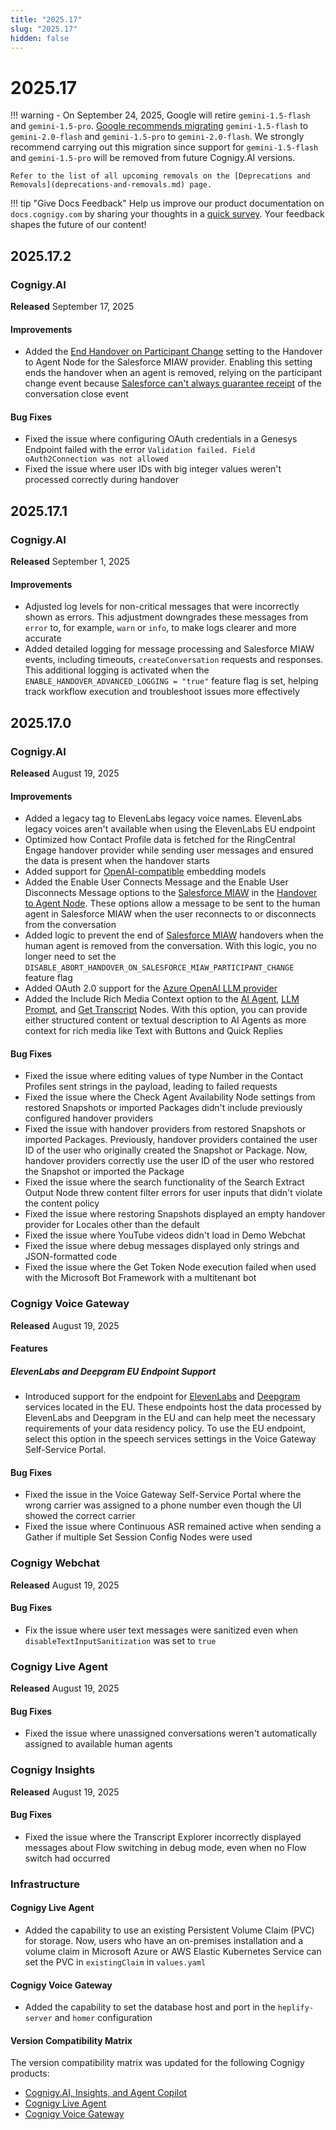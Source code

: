 ```yaml
---
title: "2025.17"
slug: "2025.17"
hidden: false
---
```


# 2025.17

!!! warning
    - On September 24, 2025, Google will retire `gemini-1.5-flash` and `gemini-1.5-pro`. [Google recommends migrating](https://cloud.google.com/vertex-ai/generative-ai/docs/learn/model-versions#legacy-stable) `gemini-1.5-flash` to `gemini-2.0-flash` and `gemini-1.5-pro` to `gemini-2.0-flash`. We strongly recommend carrying out this migration since support for `gemini-1.5-flash` and `gemini-1.5-pro` will be removed from future Cognigy.AI versions.

    Refer to the list of all upcoming removals on the [Deprecations and Removals](deprecations-and-removals.md) page.

!!! tip "Give Docs Feedback"
    Help us improve our product documentation on `docs.cognigy.com` by sharing your thoughts in a [quick survey](https://forms.office.com/e/xnqneVasp2). Your feedback shapes the future of our content!

## 2025.17.2

### Cognigy.AI

**Released** September 17, 2025

#### Improvements

- Added the [End Handover on Participant Change](../ai/build/node-reference/service/handover-to-agent.md) setting to the Handover to Agent Node for the Salesforce MIAW provider. Enabling this setting ends the handover when an agent is removed, relying on the participant change event because [Salesforce can't always guarantee receipt](https://help.salesforce.com/s/articleView?id=000397177&type=1) of the conversation close event

#### Bug Fixes

- Fixed the issue where configuring OAuth credentials in a Genesys Endpoint failed with the error `Validation failed. Field oAuth2Connection was not allowed`
- Fixed the issue where user IDs with big integer values weren't processed correctly during handover

## 2025.17.1

### Cognigy.AI

**Released** September 1, 2025

#### Improvements

- Adjusted log levels for non-critical messages that were incorrectly shown as errors. This adjustment downgrades these messages from `error` to, for example, `warn` or `info`, to make logs clearer and more accurate
- Added detailed logging for message processing and Salesforce MIAW events, including timeouts, `createConversation` requests and responses. This additional logging is activated when the `ENABLE_HANDOVER_ADVANCED_LOGGING = "true"` feature flag is set, helping track workflow execution and troubleshoot issues more effectively

## 2025.17.0

### Cognigy.AI

**Released** August 19, 2025

#### Improvements

- Added a legacy tag to ElevenLabs legacy voice names. ElevenLabs legacy voices aren't available when using the ElevenLabs EU endpoint
- Optimized how Contact Profile data is fetched for the RingCentral Engage handover provider while sending user messages and ensured the data is present when the handover starts
- Added support for [OpenAI-compatible](../ai/empower/llms/providers/openai-compatible.md) embedding models
- Added the Enable User Connects Message and the Enable User Disconnects Message options to the [Salesforce MIAW](../ai/escalate/handover-reference/salesforce-miaw.md#configuration-on-the-cognigyai-side) in the [Handover to Agent Node](../ai/build/node-reference/service/handover-to-agent.md#parameters). These options allow a message to be sent to the human agent in Salesforce MIAW when the user reconnects to or disconnects from the conversation
- Added logic to prevent the end of [Salesforce MIAW](../ai/escalate/handover-reference/salesforce-miaw.md) handovers when the human agent is removed from the conversation. With this logic, you no longer need to set the `DISABLE_ABORT_HANDOVER_ON_SALESFORCE_MIAW_PARTICIPANT_CHANGE` feature flag
- Added OAuth 2.0 support for the [Azure OpenAI LLM provider](../ai/empower/llms/providers/microsoft-azure-openai.md#add-models-via-gui)
- Added the Include Rich Media Context option to the [AI Agent](../ai/build/node-reference/ai/ai-agent.md#ai-agent-settings), [LLM Prompt](../ai/build/node-reference/service/llm-prompt.md#llm-prompt-settings), and [Get Transcript](../ai/build/node-reference/service/get-transcript.md#parameters) Nodes. With this option, you can provide either structured content or textual description to AI Agents as more context for rich media like Text with Buttons and Quick Replies

#### Bug Fixes

- Fixed the issue where editing values of type Number in the Contact Profiles sent strings in the payload, leading to failed requests
- Fixed the issue where the Check Agent Availability Node settings from restored Snapshots or imported Packages didn't include previously configured handover providers
- Fixed the issue with handover providers from restored Snapshots or imported Packages. Previously, handover providers contained the user ID of the user who originally created the Snapshot or Package. Now, handover providers correctly use the user ID of the user who restored the Snapshot or imported the Package
- Fixed the issue where the search functionality of the Search Extract Output Node threw content filter errors for user inputs that didn't violate the content policy
- Fixed the issue where restoring Snapshots displayed an empty handover provider for Locales other than the default
- Fixed the issue where YouTube videos didn't load in Demo Webchat
- Fixed the issue where debug messages displayed only strings and JSON-formatted code
- Fixed the issue where the Get Token Node execution failed when used with the Microsoft Bot Framework with a multitenant bot

### Cognigy Voice Gateway

**Released** August 19, 2025

#### Features

##### ElevenLabs and Deepgram EU Endpoint Support

- Introduced support for the endpoint for [ElevenLabs](../voice-gateway/webapp/speech-services.md#__tabbed_1_3) and [Deepgram](../voice-gateway/webapp/speech-services.md#__tabbed_1_2) services located in the EU. These endpoints host the data processed by ElevenLabs and Deepgram in the EU and can help meet the necessary requirements of your data residency policy. To use the EU endpoint, select this option in the speech services settings in the Voice Gateway Self-Service Portal.

#### Bug Fixes

- Fixed the issue in the Voice Gateway Self-Service Portal where the wrong carrier was assigned to a phone number even though the UI showed the correct carrier
- Fixed the issue where Continuous ASR remained active when sending a Gather if multiple Set Session Config Nodes were used

### Cognigy Webchat

**Released** August 19, 2025

#### Bug Fixes

- Fix the issue where user text messages were sanitized even when `disableTextInputSanitization` was set to `true`

### Cognigy Live Agent

**Released** August 19, 2025

#### Bug Fixes

- Fixed the issue where unassigned conversations weren't automatically assigned to available human agents

### Cognigy Insights

**Released** August 19, 2025

#### Bug Fixes

- Fixed the issue where the Transcript Explorer incorrectly displayed messages about Flow switching in debug mode, even when no Flow switch had occurred

### Infrastructure

#### Cognigy Live Agent

- Added the capability to use an existing Persistent Volume Claim (PVC) for storage. Now, users who have an on-premises installation and a volume claim in Microsoft Azure or AWS Elastic Kubernetes Service can set the PVC in `existingClaim` in `values.yaml`

#### Cognigy Voice Gateway

- Added the capability to set the database host and port in the `heplify-server` and `homer` configuration

#### Version Compatibility Matrix

The version compatibility matrix was updated for the following Cognigy products:

- [Cognigy.AI, Insights, and Agent Copilot](../ai/installation/version-compatibility-matrix.md)
- [Cognigy Live Agent](../live-agent/installation/deployment/version-compatibility-matrix.md)
- [Cognigy Voice Gateway](../voice-gateway/installation/version-compatibility-matrix.md)